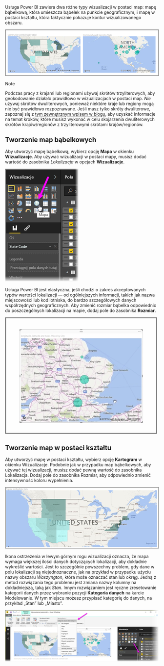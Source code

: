 Usługa Power BI zawiera dwa różne typy wizualizacji w postaci map: mapę bąbelkową, która umieszcza bąbelek na punkcie geograficznym, i mapę w postaci kształtu, która faktycznie pokazuje kontur wizualizowanego obszaru.

![](media/3-5-create-map-visualizations/3-5_1.png)

> [!NOTE]
> Podczas pracy z krajami lub regionami używaj skrótów trzyliterowych, aby geokodowanie działało prawidłowo w wizualizacjach w postaci map. *Nie* używaj skrótów dwuliterowych, ponieważ niektóre kraje lub regiony mogą nie być prawidłowo rozpoznawane.
> Jeśli masz tylko skróty dwuliterowe, zapoznaj się z [tym zewnętrznym wpisem w blogu](https://blog.ailon.org/how-to-display-2-letter-country-data-on-a-power-bi-map-85fc738497d6#.yudauacxp), aby uzyskać informacje na temat kroków, które musisz wykonać w celu skojarzenia dwuliterowych skrótów krajów/regionów z trzyliterowymi skrótami krajów/regionów.
> 
> 

## <a name="create-bubble-maps"></a>Tworzenie map bąbelkowych
Aby utworzyć mapę bąbelkową, wybierz opcję **Mapa** w okienku **Wizualizacje**. Aby używać wizualizacji w postaci mapy, musisz dodać wartość do zasobnika *Lokalizacja* w opcjach **Wizualizacje**.

![](media/3-5-create-map-visualizations/3-5_2.png)

Usługa Power BI jest elastyczna, jeśli chodzi o zakres akceptowanych typów wartości lokalizacji — od ogólniejszych informacji, takich jak nazwa miejscowości lub kod lotniska, do bardzo szczegółowych danych współrzędnych geograficznych. Aby zmienić rozmiar bąbelka odpowiednio do poszczególnych lokalizacji na mapie, dodaj pole do zasobnika **Rozmiar**.

![](media/3-5-create-map-visualizations/3-5_3.png)

## <a name="create-shape-maps"></a>Tworzenie map w postaci kształtu
Aby utworzyć mapę w postaci kształtu, wybierz opcję **Kartogram** w okienku Wizualizacje. Podobnie jak w przypadku map bąbelkowych, aby używać tej wizualizacji, musisz dodać pewną wartość do zasobnika Lokalizacja. Dodaj pole do zasobnika Rozmiar, aby odpowiednio zmienić intensywność koloru wypełnienia.

![](media/3-5-create-map-visualizations/3-5_4.png)

Ikona ostrzeżenia w lewym górnym rogu wizualizacji oznacza, że mapa wymaga większej ilości danych dotyczących lokalizacji, aby dokładnie wykreślić wartości. Jest to szczególnie powszechny problem, gdy dane w polu lokalizacji są niejednoznaczne, jak na przykład w przypadku użyciu nazwy obszaru *Waszyngton*, która może oznaczać stan lub okręg. Jedną z metod rozwiązania tego problemu jest zmiana nazwy kolumny na dokładniejszą, taką jak *Stan*. Innym rozwiązaniem jest ręczne zresetowanie kategorii danych przez wybranie pozycji **Kategoria danych** na karcie Modelowanie. W tym miejscu możesz przypisać kategorię do danych, na przykład „Stan” lub „Miasto”.

![](media/3-5-create-map-visualizations/3-5_5.png)

